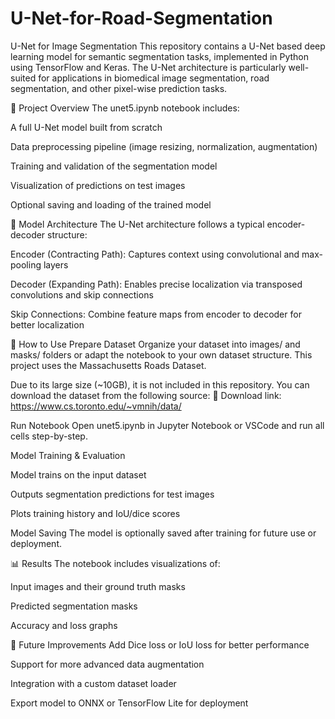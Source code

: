 # U-Net-for-Road-Segmentation
U-Net for Image Segmentation
This repository contains a U-Net based deep learning model for semantic segmentation tasks, implemented in Python using TensorFlow and Keras. The U-Net architecture is particularly well-suited for applications in biomedical image segmentation, road segmentation, and other pixel-wise prediction tasks.

📘 Project Overview
The unet5.ipynb notebook includes:

A full U-Net model built from scratch

Data preprocessing pipeline (image resizing, normalization, augmentation)

Training and validation of the segmentation model

Visualization of predictions on test images

Optional saving and loading of the trained model

🧠 Model Architecture
The U-Net architecture follows a typical encoder-decoder structure:

Encoder (Contracting Path): Captures context using convolutional and max-pooling layers

Decoder (Expanding Path): Enables precise localization via transposed convolutions and skip connections

Skip Connections: Combine feature maps from encoder to decoder for better localization

🧪 How to Use
Prepare Dataset
Organize your dataset into images/ and masks/ folders or adapt the notebook to your own dataset structure.
This project uses the Massachusetts Roads Dataset.

Due to its large size (~10GB), it is not included in this repository.
You can download the dataset from the following source:
🔗 Download link: https://www.cs.toronto.edu/~vmnih/data/

Run Notebook
Open unet5.ipynb in Jupyter Notebook or VSCode and run all cells step-by-step.

Model Training & Evaluation

Model trains on the input dataset

Outputs segmentation predictions for test images

Plots training history and IoU/dice scores

Model Saving
The model is optionally saved after training for future use or deployment.

📊 Results
The notebook includes visualizations of:

Input images and their ground truth masks

Predicted segmentation masks

Accuracy and loss graphs

📌 Future Improvements
Add Dice loss or IoU loss for better performance

Support for more advanced data augmentation

Integration with a custom dataset loader

Export model to ONNX or TensorFlow Lite for deployment
